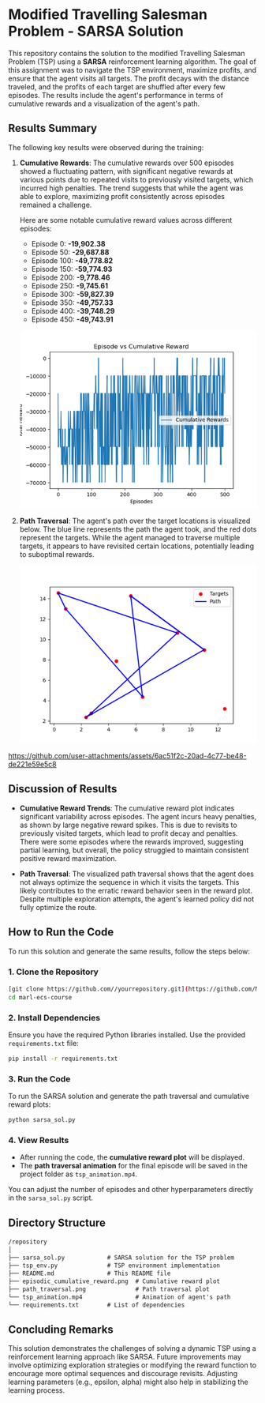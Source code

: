 # **Modified Travelling Salesman Problem - SARSA Solution**

This repository contains the solution to the modified Travelling Salesman Problem (TSP) using a **SARSA** reinforcement learning algorithm. The goal of this assignment was to navigate the TSP environment, maximize profits, and ensure that the agent visits all targets. The profit decays with the distance traveled, and the profits of each target are shuffled after every few episodes. The results include the agent's performance in terms of cumulative rewards and a visualization of the agent's path.

## **Results Summary**

The following key results were observed during the training:

1. **Cumulative Rewards**:
   The cumulative rewards over 500 episodes showed a fluctuating pattern, with significant negative rewards at various points due to repeated visits to previously visited targets, which incurred high penalties. The trend suggests that while the agent was able to explore, maximizing profit consistently across episodes remained a challenge.
   
   Here are some notable cumulative reward values across different episodes:
   
   - Episode 0: **-19,902.38**
   - Episode 50: **-29,687.88**
   - Episode 100: **-49,778.82**
   - Episode 150: **-59,774.93**
   - Episode 200: **-9,778.46**
   - Episode 250: **-9,745.61**
   - Episode 300: **-59,827.39**
   - Episode 350: **-49,757.33**
   - Episode 400: **-39,748.29**
   - Episode 450: **-49,743.91**

   ![Episodic Cumulative Reward](episodic_cumulative_reward.png)

2. **Path Traversal**:
   The agent's path over the target locations is visualized below. The blue line represents the path the agent took, and the red dots represent the targets. While the agent managed to traverse multiple targets, it appears to have revisited certain locations, potentially leading to suboptimal rewards.

   ![Path Traversal](path_traversal.png)



https://github.com/user-attachments/assets/6ac51f2c-20ad-4c77-be48-de221e59e5c8


## **Discussion of Results**

- **Cumulative Reward Trends**: The cumulative reward plot indicates significant variability across episodes. The agent incurs heavy penalties, as shown by large negative reward spikes. This is due to revisits to previously visited targets, which lead to profit decay and penalties. There were some episodes where the rewards improved, suggesting partial learning, but overall, the policy struggled to maintain consistent positive reward maximization.

- **Path Traversal**: The visualized path traversal shows that the agent does not always optimize the sequence in which it visits the targets. This likely contributes to the erratic reward behavior seen in the reward plot. Despite multiple exploration attempts, the agent's learned policy did not fully optimize the route.

## **How to Run the Code**

To run this solution and generate the same results, follow the steps below:

### **1. Clone the Repository**
```bash
[git clone https://github.com//yourrepository.git](https://github.com/MOONLABIISERB/marl-ecs-course.git)
cd marl-ecs-course
```

### **2. Install Dependencies**
Ensure you have the required Python libraries installed. Use the provided `requirements.txt` file:
```bash
pip install -r requirements.txt
```

### **3. Run the Code**
To run the SARSA solution and generate the path traversal and cumulative reward plots:
```bash
python sarsa_sol.py
```

### **4. View Results**
- After running the code, the **cumulative reward plot** will be displayed.
- The **path traversal animation** for the final episode will be saved in the project folder as `tsp_animation.mp4`.




You can adjust the number of episodes and other hyperparameters directly in the `sarsa_sol.py` script.

## **Directory Structure**
```plaintext
/repository
│
├── sarsa_sol.py            # SARSA solution for the TSP problem
├── tsp_env.py              # TSP environment implementation
├── README.md               # This README file
├── episodic_cumulative_reward.png  # Cumulative reward plot
├── path_traversal.png              # Path traversal plot
└── tsp_animation.mp4               # Animation of agent's path
└── requirements.txt        # List of dependencies
```

## **Concluding Remarks**
This solution demonstrates the challenges of solving a dynamic TSP using a reinforcement learning approach like SARSA. Future improvements may involve optimizing exploration strategies or modifying the reward function to encourage more optimal sequences and discourage revisits. Adjusting learning parameters (e.g., epsilon, alpha) might also help in stabilizing the learning process.
